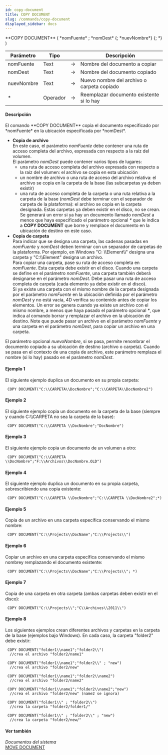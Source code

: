 ```yaml
---
id: copy-document
title: COPY DOCUMENT
slug: /commands/copy-document
displayed_sidebar: docs
---
```


<!--REF #_command_.COPY DOCUMENT.Syntax-->**COPY DOCUMENT** ( *nomFuente* ; *nomDest* {; *nuevNombre*} {; *} )<!-- END REF-->
<!--REF #_command_.COPY DOCUMENT.Params-->
| Parámetro | Tipo |  | Descripción |
| --- | --- | --- | --- |
| nomFuente | Text | &#8594;  | Nombre del documento a copiar |
| nomDest | Text | &#8594;  | Nombre del documento copiado |
| nuevNombre | Text | &#8594;  | Nuevo nombre del archivo o carpeta copiado |
| * | Operador | &#8594;  | Reemplazar documento existente si lo hay |

<!-- END REF-->

#### Descripción 

<!--REF #_command_.COPY DOCUMENT.Summary-->El comando **COPY DOCUMENT** copia el documento especificado por *nomFuente* en la ubicación especificada por *nomDest*.<!-- END REF--> 

* **Copia de archivo**  
En este caso, el parámetro *nomFuente* debe contener una ruta de acceso completa del archivo, expresada con respecto a la raíz del volumen.  
El parámetro *nomDest* puede contener varios tipos de lugares:  
   * una ruta de acceso completa del archivo expresada con respecto a la raíz del volumen: el archivo se copia en esta ubicación  
   * un nombre de archivo o una ruta de acceso del archivo relativa: el archivo se copia en la carpeta de la base (las subcarpetas ya deben existir)  
   * una ruta de acceso completa de la carpeta o una ruta relativa a la carpeta de la base (*nomDest* debe terminar con el separador de carpeta de la plataforma): el archivo se copia en la carpeta designada. Estas carpetas ya deben existir en el disco, no se crean.  
Se generará un error si ya hay un documento llamado *nomDest* a menos que haya especificado el parámetro opcional *\** que le indica a **COPY DOCUMENT** que borre y remplace el documento en la ubicación de destino en este caso.
* **Copia de carpeta**  
Para indicar que se designa una carpeta, las cadenas pasadas en *nomFuente* y *nomDest* deben terminar con un separador de carpetas de la plataforma. Por ejemplo, en Windows "C: \\\\Element\\\\" designa una carpeta y "C:\\\\Element" designa un archivo.  
Para copiar una carpeta, pase su ruta de acceso completa en *nomFuente*. Esta carpeta debe existir en el disco. Cuando una carpeta se define en el parámetro *nomFuente*, una carpeta también deberá designarse en el parámetro *nomDest*. Debe pasar una ruta de acceso completa de carpeta (cada elemento ya debe existir en el disco).  
Si ya existe una carpeta con el mismo nombre de la carpeta designada por el parámetro *nomFuente* en la ubicación definida por el parámetro *nomDest* y no está vacía, 4D verifica su contenido antes de copiar los elementos. Un error se genera cuando ya existe un archivo con el mismo nombre, a menos que haya pasado el parámetro opcional *\**, que indica al comando borrar y remplazar el archivo en la ubicación de destino.
Note que puede pasar un archivo en el parámetro *nomFuente* y una carpeta en el parámetro *nomDest*, para copiar un archivo en una carpeta.  
  
El parámetro opcional *nuevoNombre*, si se pasa, permite renombrar el documento copiado a su ubicación de destino (archivo o carpeta). Cuando se pasa en el contexto de una copia de archivo, este parámetro remplaza el nombre (si lo hay) pasado en el parámetro *nomDest*.

#### Ejemplo 1 

El siguiente ejemplo duplica un documento en su propia carpeta:

```4d
 COPY DOCUMENT("C:\\CARPETA\\DocNombre";"C:\\CARPETA\\DocNombre2")
```

#### Ejemplo 2 

El siguiente ejemplo copia un documento en la carpeta de la base (siempre y cuando C:\\\\CARPETA no sea la carpeta de la base):

```4d
 COPY DOCUMENT("C:\\CARPETA \\DocNombre";"DocNombre")
```

#### Ejemplo 3 

El siguiente ejemplo copia un documento de un volumen a otro:

```4d
 COPY DOCUMENT("C:\\CARPETA \\DocNombre";"F:\\Archivos\\DocNombre.OLD")
```

#### Ejemplo 4 

El siguiente ejemplo duplica un documento en su propia carpeta, sobrescribiendo una copia existente:

```4d
 COPY DOCUMENT("C:\\CARPETA \\DocNombre";"C:\\CARPETA \\DocNombre2";*)
```

#### Ejemplo 5 

Copia de un archivo en una carpeta específica conservando el mismo nombre:

```4d
 COPY DOCUMENT("C:\\Projects\\DocName";"C:\\Projects\\")
```

#### Ejemplo 6 

Copiar un archivo en una carpeta específica conservando el mismo nombrey remplazando el documento existente:

```4d
 COPY DOCUMENT("C:\\Projects\\DocName";"C:\\Projects\\"; *)
```

#### Ejemplo 7 

Copia de una carpeta en otra carpeta (ambas carpetas deben existir en el disco):

```4d
 COPY DOCUMENT("C:\\Projects\\";"C\\Archives\\2011\\")
```

#### Ejemplo 8 

Los siguientes ejemplos crean diferentes archivos y carpetas en la carpeta de la base (ejemplos bajo Windows). En cada caso, la carpeta "folder2" debe existir:

```4d
 COPY DOCUMENT("folder1\\name1";"folder2\\")
  //crea el archivo "folder2/name1"
 
 COPY DOCUMENT("folder1\\name1";"folder2\\" ; "new")
  //crea el archivo "folder2/new"
 
 COPY DOCUMENT("folder1\\name1";"folder2\\name2")
  //crea el archivo "folder2/name2"
 
 COPY DOCUMENT("folder1\\name1";"folder2\\name2";"new")
  //crea el archivo "folder2/new" (name2 se ignora)
 
 COPY DOCUMENT("folder1\\" ; "folder2\\")
  //crea la carpeta "folder2/folder1/"
 
 COPY DOCUMENT("folder1\\" ; "folder2\\" ; "new")
  //crea la carpeta "folder2/new/"
```

#### Ver también 

*Documentos del sistema*  
[MOVE DOCUMENT](move-document.md)  